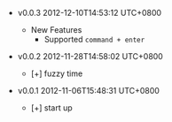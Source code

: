 * v0.0.3 2012-12-10T14:53:12 UTC+0800
  - New Features
    * Supported `command + enter`

* v0.0.2 2012-11-28T14:58:02 UTC+0800
  * [+] fuzzy time

* v0.0.1 2012-11-06T15:48:31 UTC+0800
  * [+] start up
